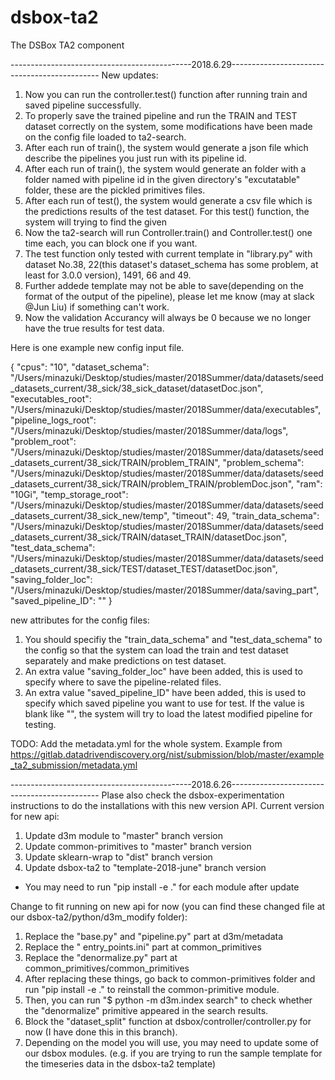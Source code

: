 # dsbox-ta2
The DSBox TA2 component

---------------------------------------------2018.6.29---------------------------------------------
New updates:
1. Now you can run the controller.test() function after running train and saved pipeline successfully.
2. To properly save the trained pipeline and run the TRAIN and TEST dataset correctly on the system, some modifications have been made on the config file loaded to ta2-search.
3. After each run of train(), the system would generate a json file which describe the pipelines you just run with its pipeline id.
4. After each run of train(), the system would generate an  folder with a folder named with pipeline id in the given directory's "excutatable" folder, these are the pickled primitives files.
5. After each run of test(), the system would generate a csv file which is the predictions results of the test dataset. For this test() function, the system will trying to find the given
6. Now the ta2-search will run Controller.train() and Controller.test() one time each, you can block one if you want.
7. The test function only tested with current template in "library.py" with dataset No.38, 22(this dataset's dataset_schema has some problem, at least for 3.0.0 version), 1491, 66 and 49.
8. Further addede template may not be able to save(depending on the format of the output of the pipeline), please let me know (may at slack @Jun Liu) if something can't work.
9. Now the validation Accurancy will always be 0 because we no longer have the true results for test data.

Here is one example new config input file.

{
"cpus": "10",
"dataset_schema": "/Users/minazuki/Desktop/studies/master/2018Summer/data/datasets/seed_datasets_current/38_sick/38_sick_dataset/datasetDoc.json",
"executables_root": "/Users/minazuki/Desktop/studies/master/2018Summer/data/executables",
"pipeline_logs_root": "/Users/minazuki/Desktop/studies/master/2018Summer/data/logs",
"problem_root": "/Users/minazuki/Desktop/studies/master/2018Summer/data/datasets/seed_datasets_current/38_sick/TRAIN/problem_TRAIN",
"problem_schema": "/Users/minazuki/Desktop/studies/master/2018Summer/data/datasets/seed_datasets_current/38_sick/TRAIN/problem_TRAIN/problemDoc.json",
"ram": "10Gi",
"temp_storage_root": "/Users/minazuki/Desktop/studies/master/2018Summer/data/datasets/seed_datasets_current/38_sick_new/temp",
"timeout": 49,
"train_data_schema": "/Users/minazuki/Desktop/studies/master/2018Summer/data/datasets/seed_datasets_current/38_sick/TRAIN/dataset_TRAIN/datasetDoc.json",
"test_data_schema": "/Users/minazuki/Desktop/studies/master/2018Summer/data/datasets/seed_datasets_current/38_sick/TEST/dataset_TEST/datasetDoc.json",
"saving_folder_loc": "/Users/minazuki/Desktop/studies/master/2018Summer/data/saving_part",
"saved_pipeline_ID": ""
}
   
   new attributes for the config files:
   1. You should specifiy the "train_data_schema" and "test_data_schema" to the config so that the system can load the train and test dataset separately and make predictions on test dataset.
   2. An extra value "saving_folder_loc" have been added, this is used to specify where to save the pipeline-related files.
   3. An extra value "saved_pipeline_ID" have been added, this is used to specify which saved pipeline you want to use for test. If the value is blank like "", the system will try to load the latest modified pipeline for testing.
   
   TODO:
   Add the metadata.yml for the whole system.
   Example from https://gitlab.datadrivendiscovery.org/nist/submission/blob/master/example_ta2_submission/metadata.yml

---------------------------------------------2018.6.26---------------------------------------------
Plase also check the dsbox-experimentation instructions to do the installations with this new version API.
Current version for new api:
1.	Update d3m module to "master" branch version
2.	Update common-primitives to "master" branch version
3.	Update sklearn-wrap to "dist" branch version
4.	Update dsbox-ta2 to "template-2018-june" branch version
* You may need to run "pip install -e ." for each module after update

Change to fit running on new api for now 
(you can find these changed file at our dsbox-ta2/python/d3m_modify folder):
1.	Replace the "base.py" and "pipeline.py" part at d3m/metadata
2.	Replace the " entry_points.ini" part at common_primitives
3.	Replace the "denormalize.py" part at common_primitives/common_primitives
4.	After replacing these things, go back to common-primitives folder and run "pip install -e ." to reinstall the common-primitive module.
5.	Then, you can run "$ python -m d3m.index search" to check whether the "denormalize" primitive appeared in the search results.
6.	Block the "dataset_split" function at dsbox/controller/controller.py for now (I have done this in this branch).
7.	Depending on the model you will use, you may need to update some of our dsbox modules. (e.g. if you are trying to run the sample template for the timeseries data in the dsbox-ta2 template)

